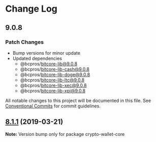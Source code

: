 # Change Log

## 9.0.8

### Patch Changes

- Bump versions for minor update
- Updated dependencies
  - @bcpros/bitcore-lib@9.0.8
  - @bcpros/bitcore-lib-cash@9.0.8
  - @bcpros/bitcore-lib-doge@9.0.8
  - @bcpros/bitcore-lib-ltc@9.0.8
  - @bcpros/bitcore-lib-xec@9.0.8
  - @bcpros/bitcore-lib-xpi@9.0.8

All notable changes to this project will be documented in this file.
See [Conventional Commits](https://conventionalcommits.org) for commit guidelines.

## [8.1.1](https://github.com/matiu/bitcore/compare/v8.1.0...v8.1.1) (2019-03-21)

**Note:** Version bump only for package crypto-wallet-core
